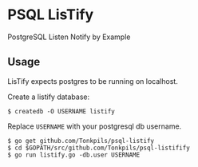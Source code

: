 # PSQL LisTify

PostgreSQL Listen Notify by Example

## Usage

LisTify expects postgres to be running on localhost.

Create a listify database:

```
$ createdb -O USERNAME listify
```

Replace `USERNAME` with your postgresql db username.


```
$ go get github.com/Tonkpils/psql-listify
$ cd $GOPATH/src/github.com/Tonkpils/psql-listifify
$ go run listify.go -db.user USERNAME
```


